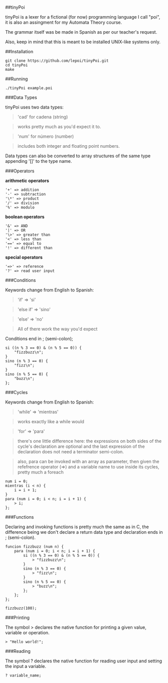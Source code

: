 ##tinyPoi

tinyPoi is a lexer for a fictional (for now) programming language I call "poi", it is also an assingment for my Automata Theory course.

The grammar itself was be made in Spanish as per our teacher's request.

Also, keep in mind that this is meant to be installed UNIX-like systems only.

##Installation

	git clone https://github.com/lepoi/tinyPoi.git
	cd tinyPoi
	make

##Running

	./tinyPoi example.poi

###Data Types

tinyPoi uses two data types:

>'cad' for cadena (string)

>works pretty much as you'd expect it to.

>'num' for número (number)

>includes both integer and floating point numbers.

Data types can also be converted to array structures of the same type appending '[]' to the type name.

###Operators

**arithmetic operators**

	'+' => addition
	'-' => subtraction 
	'\*' => product
	'/' => division
	'%' => modulo
**boolean operators**

	'&' => AND 
	'|' => OR 
	'\>' => greater than
	'<' => less than
	'==' => equal to
	'!' => different than
**special operators**

	'=>' => reference
	'?' => read user input

###Conditions

Keywords change from English to Spanish:

>'if' => 'si'

>'else if' => 'sino'

>'else' => 'no'

>All of there work the way you'd expect

Conditions end in ; (semi-colon);

	si ((n % 3 == 0) & (n % 5 == 0)) {
		"fizzbuzz\n";
	}
	sino (n % 3 == 0) {
		"fizz\n";
	}
	sino (n % 5 == 0) {
		"buzz\n";
	};

###Cycles

Keywords change from English to Spanish:

>'while' => 'mientras'

>works exactly like a while would

>'for' => 'para'

>there's one little difference here: the expressions on both sides of the cycle's declaration are optional and the last expression of the declaration does not need a terminator semi-colon.

>also, para can be invoked with an array as parameter, then given the refefrence operator (=>) and a variable name to use inside its cycles, pretty much a foreach


	num i = 0;
	mientras (i < n) {
		i = i + 1;
	}
	para (num i = 0; i < n; i = i + 1) {
		> i;
	};

###Functions

Declaring and invoking functions is pretty much the same as in C, the difference being we don't declare a return data type and declaration ends in ; (semi-colon).

	funcion fizzbuzz (num n) {
		para (num i = 0; i < n; i = i + 1) {
			si ((n % 3 == 0) & (n % 5 == 0)) {
				> "fizzbuzz\n";
			}
			sino (n % 3 == 0) {
				> "fizz\n";
			}
			sino (n % 5 == 0) {
				> "buzz\n";
			};
		};
	};

	fizzbuzz(100);

###Printing

The symbol \> declares the native function for printing a given value, variable or operation.

	> "Hello world!";

###Reading

The symbol ? declares the native function for reading user input and setting the input a variable.

	? variable_name;